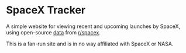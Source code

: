 # SpaceX Tracker

A simple website for viewing recent and upcoming launches by SpaceX, using open-source [data](https://github.com/r-spacex/SpaceX-API) from [r/spacex](https://github.com/r-spacex).

This is a fan-run site and is in no way affiliated with SpaceX or NASA.
